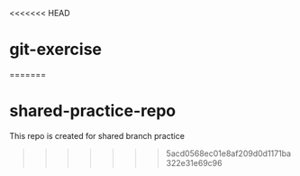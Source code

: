 <<<<<<< HEAD
# git-exercise
=======
# shared-practice-repo
This repo is created for shared branch practice
>>>>>>> 5acd0568ec01e8af209d0d1171ba322e31e69c96
